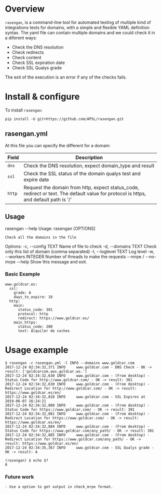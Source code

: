 # Overview

`rasengan`, is a command-line tool for automated testing of multiple kind of integrations tests for domains, with 
a simple and flexible YAML definition syntax.
The yaml file can contain multiple domains and we could check it in a diferent ways:
  - Check the DNS resolution
  - Check redirects
  - Check content
  - Check SSL expiration date
  - Check SSL Qualys grade

The exit of the execution is an error if any of the checks fails.


# Install & configure

To install `rasengan`:

    pip install -U git+https://github.com/APSL/rasengan.git


## rasengan.yml

At this file you can specify the different for a domain:

| Field          | Description                                                        |
|----------------|--------------------------------------------------------------------|
| `dns`          | Check the DNS resolution, expect domain_type and result            |
| `ssl`          | Check the SSL status of the domain qualys test and expire date     |
| `http`         | Request the domain from http, expect status_code, redirect or text. The default value for protocol is https, and default path is '/' |

## Usage

  rasengan --help
  Usage: rasengan [OPTIONS]

    Check all the domains in the file

  Options:
    -c, --config TEXT      Name of file to check
    -d, --domains TEXT     Check only this list of domain (comma separated)
    -l, --loglevel TEXT    Log level
    -w, --workers INTEGER  Number of threads to make the requests
    --mrpe / --no-mrpe
    --help                 Show this message and exit.


### Basic Example
    www.goldcar.es:
      ssl:
        grade: A
        days_to_expire: 10
      http:
        main: 
          status_code: 301
          protocol: http
          redirect: https://www.goldcar.es/
        main_https:
          status_code: 200
          text: Alquiler de coches

# Usage example

    $ rasengan -c rasengan.yml -l INFO --domains www.goldcar.com
    2017-12-24 02:34:32,371 INFO     www.goldcar.com - DNS Check - OK -> result: ['goldcarcom.aws.goldcar.ws.']
    2017-12-24 02:34:32,630 INFO     www.goldcar.com - (From desktop) - Status Code for http://www.goldcar.com/ - OK -> result: 301
    2017-12-24 02:34:32,630 INFO     www.goldcar.com - (From desktop) - Redirect Location for http://www.goldcar.com/ - OK -> result: https://www.goldcar.es/en/
    2017-12-24 02:34:32,810 INFO     www.goldcar.com - SSL Expires at 2019-06-07 16:24:21
    2017-12-24 02:34:32,880 INFO     www.goldcar.com - (From desktop) - Status Code for https://www.goldcar.com/ - OK -> result: 301
    2017-12-24 02:34:32,881 INFO     www.goldcar.com - (From desktop) - Redirect Location for https://www.goldcar.com/ - OK -> result: https://www.goldcar.es/en/
    2017-12-24 02:34:32,884 INFO     www.goldcar.com - (From desktop) - Status Code for https://www.goldcar.com/any_path/ - OK -> result: 301
    2017-12-24 02:34:32,885 INFO     www.goldcar.com - (From desktop) - Redirect Location for https://www.goldcar.com/any_path/ - OK -> result: https://www.goldcar.es/en/
    2017-12-24 02:34:35,367 INFO     www.goldcar.com - SSL Qualys grade - OK -> result: A

    (rasengan) $ echo $?
    0

### Future work

    - Use a option to get output in check_mrpe format.
